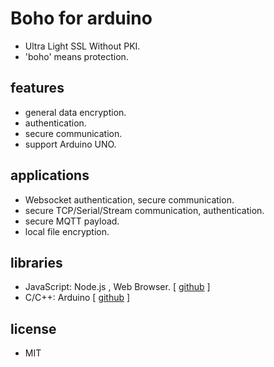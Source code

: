 # Boho for arduino

- Ultra Light SSL Without PKI.
- 'boho' means protection.

## features
- general data encryption.
- authentication.
- secure communication.
- support Arduino UNO.

## applications
- Websocket authentication, secure communication.
- secure TCP/Serial/Stream communication, authentication.
- secure MQTT payload.
- local file encryption.

## libraries
- JavaScript: Node.js , Web Browser. [ [github](https://github.com/congtrol/boho) ] 
- C/C++: Arduino [ [github](https://github.com/congtrol/boho-arduino) ]


## license
- MIT
